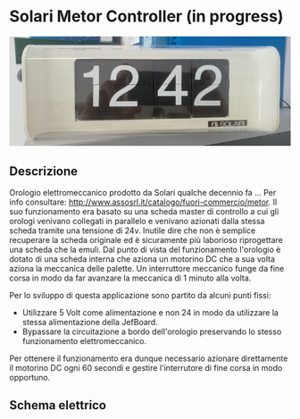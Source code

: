 # Solari Metor Controller (in progress)
![solari_metor](solari_metor.jpg)
## Descrizione

Orologio elettromeccanico prodotto da Solari qualche decennio fa ... Per info consultare: http://www.assosrl.it/catalogo/fuori-commercio/metor.
Il suo funzionamento era basato su una scheda master di controllo a cui gli orologi venivano collegati in parallelo e venivano azionati dalla stessa scheda tramite una tensione di 24v.
Inutile dire che non è semplice recuperare la scheda originale ed è sicuramente più laborioso riprogettare una scheda che la emuli.
Dal punto di vista del funzionamento l'orologio è dotato di una scheda interna che aziona un motorino DC che a sua volta aziona la meccanica delle palette. Un interruttore meccanico funge da fine corsa in modo da far avanzare la meccanica di 1 minuto alla volta.


Per lo sviluppo di questa applicazione sono partito da alcuni punti fissi:
- Utilizzare 5 Volt come alimentazione e non 24 in modo da utilizzare la stessa alimentazione della JefBoard.
- Bypassare la circuitazione a bordo dell'orologio preservando lo stesso funzionamento elettromeccanico.

Per ottenere il funzionamento era dunque necessario azionare direttamente il motorino DC ogni 60 secondi e gestire l'interrutore di fine corsa in modo opportuno.

## Schema elettrico